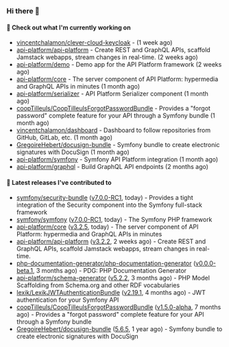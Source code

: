 ### Hi there 👋

#### 👷 Check out what I'm currently working on

- [vincentchalamon/clever-cloud-keycloak](https://github.com/vincentchalamon/clever-cloud-keycloak) -  (1 week ago)
- [api-platform/api-platform](https://github.com/api-platform/api-platform) - Create REST and GraphQL APIs, scaffold Jamstack webapps, stream changes in real-time. (2 weeks ago)
- [api-platform/demo](https://github.com/api-platform/demo) - Demo app for the API Platform framework (2 weeks ago)
- [api-platform/core](https://github.com/api-platform/core) - The server component of API Platform: hypermedia and GraphQL APIs in minutes (1 month ago)
- [api-platform/serializer](https://github.com/api-platform/serializer) - API Platform Serializer component (1 month ago)
- [coopTilleuls/CoopTilleulsForgotPasswordBundle](https://github.com/coopTilleuls/CoopTilleulsForgotPasswordBundle) - Provides a &#34;forgot password&#34; complete feature for your API through a Symfony bundle (1 month ago)
- [vincentchalamon/dashboard](https://github.com/vincentchalamon/dashboard) - Dashboard to follow repositories from GitHub, GitLab, etc. (1 month ago)
- [GregoireHebert/docusign-bundle](https://github.com/GregoireHebert/docusign-bundle) - Symfony bundle to create electronic signatures with DocuSign (1 month ago)
- [api-platform/symfony](https://github.com/api-platform/symfony) - Symfony API Platform integration (1 month ago)
- [api-platform/graphql](https://github.com/api-platform/graphql) - Build GraphQL API endpoints (2 months ago)

#### 🔭 Latest releases I've contributed to

- [symfony/security-bundle](https://github.com/symfony/security-bundle) ([v7.0.0-RC1](https://github.com/symfony/security-bundle/releases/tag/v7.0.0-RC1), today) - Provides a tight integration of the Security component into the Symfony full-stack framework
- [symfony/symfony](https://github.com/symfony/symfony) ([v7.0.0-RC1](https://github.com/symfony/symfony/releases/tag/v7.0.0-RC1), today) - The Symfony PHP framework
- [api-platform/core](https://github.com/api-platform/core) ([v3.2.5](https://github.com/api-platform/core/releases/tag/v3.2.5), today) - The server component of API Platform: hypermedia and GraphQL APIs in minutes
- [api-platform/api-platform](https://github.com/api-platform/api-platform) ([v3.2.2](https://github.com/api-platform/api-platform/releases/tag/v3.2.2), 2 weeks ago) - Create REST and GraphQL APIs, scaffold Jamstack webapps, stream changes in real-time.
- [php-documentation-generator/php-documentation-generator](https://github.com/php-documentation-generator/php-documentation-generator) ([v0.0.0-beta.1](https://github.com/php-documentation-generator/php-documentation-generator/releases/tag/v0.0.0-beta.1), 3 months ago) - PDG: PHP Documentation Generator
- [api-platform/schema-generator](https://github.com/api-platform/schema-generator) ([v5.2.2](https://github.com/api-platform/schema-generator/releases/tag/v5.2.2), 3 months ago) - PHP Model Scaffolding from Schema.org and other RDF vocabularies
- [lexik/LexikJWTAuthenticationBundle](https://github.com/lexik/LexikJWTAuthenticationBundle) ([v2.19.1](https://github.com/lexik/LexikJWTAuthenticationBundle/releases/tag/v2.19.1), 4 months ago) - JWT authentication for your Symfony API
- [coopTilleuls/CoopTilleulsForgotPasswordBundle](https://github.com/coopTilleuls/CoopTilleulsForgotPasswordBundle) ([v1.5.0-alpha](https://github.com/coopTilleuls/CoopTilleulsForgotPasswordBundle/releases/tag/v1.5.0-alpha), 7 months ago) - Provides a &#34;forgot password&#34; complete feature for your API through a Symfony bundle
- [GregoireHebert/docusign-bundle](https://github.com/GregoireHebert/docusign-bundle) ([5.6.5](https://github.com/GregoireHebert/docusign-bundle/releases/tag/5.6.5), 1 year ago) - Symfony bundle to create electronic signatures with DocuSign

